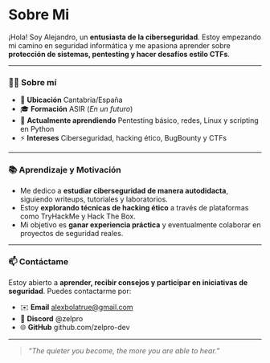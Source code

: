 # Sobre Mi

¡Hola! Soy Alejandro, un **entusiasta de la ciberseguridad**. Estoy empezando mi camino en seguridad informática y me apasiona aprender sobre **protección de sistemas, pentesting y hacer desafíos estilo CTFs**.

***

### 👨‍💻 Sobre mí

* 📍 **Ubicación** Cantabria/España
* 🎓 **Formación** ASIR (_En un futuro_)
* 🌱 **Actualmente aprendiendo** Pentesting básico, redes, Linux y scripting en Python
* ⚡ **Intereses** Ciberseguridad, hacking ético, BugBounty y CTFs

***

### 📚 Aprendizaje y Motivación

* Me dedico a **estudiar ciberseguridad de manera autodidacta**, siguiendo writeups, tutoriales y laboratorios.
* Estoy **explorando técnicas de hacking ético** a través de plataformas como TryHackMe y Hack The Box.
* Mi objetivo es **ganar experiencia práctica** y eventualmente colaborar en proyectos de seguridad reales.

***

### 📫 Contáctame

Estoy abierto a **aprender, recibir consejos y participar en iniciativas de seguridad**. Puedes contactarme por:

* ✉️ **Email** alexbolatrue@gmail.com
* 🔵 **Discord** @zelpro
* 🌐 **GitHub** github.com/zelpro-dev

***

> _“The quieter you become, the more you are able to hear.”_